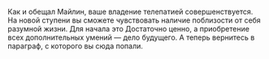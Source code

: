 Как и обещал Майлин, ваше владение телепатией совершенствуется. На новой ступени вы сможете чувствовать наличие поблизости от себя разумной жизни. Для начала это Достаточно ценно, а приобретение всех дополнительных умений — дело будущего. А теперь вернитесь в параграф, с которого вы сюда попали.

